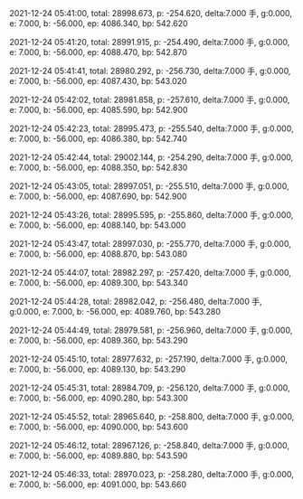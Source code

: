 2021-12-24 05:41:00, total: 28998.673, p: -254.620, delta:7.000 手, g:0.000, e: 7.000, b: -56.000, ep: 4086.340, bp: 542.620

2021-12-24 05:41:20, total: 28991.915, p: -254.490, delta:7.000 手, g:0.000, e: 7.000, b: -56.000, ep: 4088.470, bp: 542.870

2021-12-24 05:41:41, total: 28980.292, p: -256.730, delta:7.000 手, g:0.000, e: 7.000, b: -56.000, ep: 4087.430, bp: 543.020

2021-12-24 05:42:02, total: 28981.858, p: -257.610, delta:7.000 手, g:0.000, e: 7.000, b: -56.000, ep: 4085.590, bp: 542.900

2021-12-24 05:42:23, total: 28995.473, p: -255.540, delta:7.000 手, g:0.000, e: 7.000, b: -56.000, ep: 4086.380, bp: 542.740

2021-12-24 05:42:44, total: 29002.144, p: -254.290, delta:7.000 手, g:0.000, e: 7.000, b: -56.000, ep: 4088.350, bp: 542.830

2021-12-24 05:43:05, total: 28997.051, p: -255.510, delta:7.000 手, g:0.000, e: 7.000, b: -56.000, ep: 4087.690, bp: 542.900

2021-12-24 05:43:26, total: 28995.595, p: -255.860, delta:7.000 手, g:0.000, e: 7.000, b: -56.000, ep: 4088.140, bp: 543.000

2021-12-24 05:43:47, total: 28997.030, p: -255.770, delta:7.000 手, g:0.000, e: 7.000, b: -56.000, ep: 4088.870, bp: 543.080

2021-12-24 05:44:07, total: 28982.297, p: -257.420, delta:7.000 手, g:0.000, e: 7.000, b: -56.000, ep: 4089.300, bp: 543.340

2021-12-24 05:44:28, total: 28982.042, p: -256.480, delta:7.000 手, g:0.000, e: 7.000, b: -56.000, ep: 4089.760, bp: 543.280

2021-12-24 05:44:49, total: 28979.581, p: -256.960, delta:7.000 手, g:0.000, e: 7.000, b: -56.000, ep: 4089.360, bp: 543.290

2021-12-24 05:45:10, total: 28977.632, p: -257.190, delta:7.000 手, g:0.000, e: 7.000, b: -56.000, ep: 4089.130, bp: 543.290

2021-12-24 05:45:31, total: 28984.709, p: -256.120, delta:7.000 手, g:0.000, e: 7.000, b: -56.000, ep: 4090.280, bp: 543.300

2021-12-24 05:45:52, total: 28965.640, p: -258.800, delta:7.000 手, g:0.000, e: 7.000, b: -56.000, ep: 4090.000, bp: 543.600

2021-12-24 05:46:12, total: 28967.126, p: -258.840, delta:7.000 手, g:0.000, e: 7.000, b: -56.000, ep: 4089.880, bp: 543.590

2021-12-24 05:46:33, total: 28970.023, p: -258.280, delta:7.000 手, g:0.000, e: 7.000, b: -56.000, ep: 4091.000, bp: 543.660